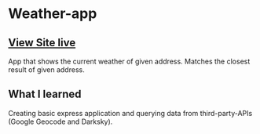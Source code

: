 # Weather-app
## [View Site live](https://shrouded-ocean-40690.herokuapp.com/)
App that shows the current weather of given address. Matches the closest result of given address.

## What I learned
Creating basic express application and querying data from third-party-APIs (Google Geocode and Darksky).
